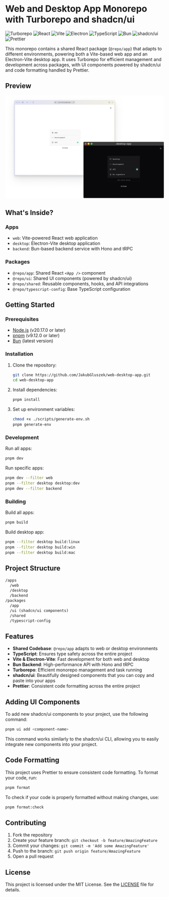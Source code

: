 # Web and Desktop App Monorepo with Turborepo and shadcn/ui

![Turborepo](https://img.shields.io/badge/Turborepo-Powered-blueviolet)
![React](https://img.shields.io/badge/React-18-blue)
![Vite](https://img.shields.io/badge/Vite-Latest-brightgreen)
![Electron](https://img.shields.io/badge/Electron-Latest-lightblue)
![TypeScript](https://img.shields.io/badge/TypeScript-5-blue)
![Bun](https://img.shields.io/badge/Bun-Latest-orange)
![shadcn/ui](https://img.shields.io/badge/shadcn%2Fui-Latest-purple)
![Prettier](https://img.shields.io/badge/Prettier-Formatted-ff69b4)

This monorepo contains a shared React package (`@repo/app`) that adapts to different environments, powering both a Vite-based web app and an Electron-Vite desktop app. It uses Turborepo for efficient management and development across packages, with UI components powered by shadcn/ui and code formatting handled by Prettier.

## Preview

![App Preview](.docs/preview.png)

## What's Inside?

### Apps

- `web`: Vite-powered React web application
- `desktop`: Electron-Vite desktop application
- `backend`: Bun-based backend service with Hono and tRPC

### Packages

- `@repo/app`: Shared React `<App />` component
- `@repo/ui`: Shared UI components (powered by shadcn/ui)
- `@repo/shared`: Reusable components, hooks, and API integrations
- `@repo/typescript-config`: Base TypeScript configuration

## Getting Started

### Prerequisites

- [Node.js](https://nodejs.org/) (v20.17.0 or later)
- [pnpm](https://pnpm.io/) (v9.12.0 or later)
- [Bun](https://bun.sh/) (latest version)

### Installation

1. Clone the repository:
   ```sh
   git clone https://github.com/JakubGluszek/web-desktop-app.git
   cd web-desktop-app
   ```
2. Install dependencies:
   ```sh
   pnpm install
   ```
3. Set up environment variables:
   ```sh
   chmod +x ./scripts/generate-env.sh
   pnpm generate-env
   ```

### Development

Run all apps:

```sh
pnpm dev
```

Run specific apps:

```sh
pnpm dev --filter web
pnpm --filter desktop desktop:dev
pnpm dev --filter backend
```

### Building

Build all apps:

```sh
pnpm build
```

Build desktop app:

```sh
pnpm --filter desktop build:linux
pnpm --filter desktop build:win
pnpm --filter desktop build:mac
```

## Project Structure

```
/apps
  /web
  /desktop
  /backend
/packages
  /app
  /ui (shadcn/ui components)
  /shared
  /typescript-config
```

## Features

- **Shared Codebase**: `@repo/app` adapts to web or desktop environments
- **TypeScript**: Ensures type safety across the entire project
- **Vite & Electron-Vite**: Fast development for both web and desktop
- **Bun Backend**: High-performance API with Hono and tRPC
- **Turborepo**: Efficient monorepo management and task running
- **shadcn/ui**: Beautifully designed components that you can copy and paste into your apps
- **Prettier**: Consistent code formatting across the entire project

## Adding UI Components

To add new shadcn/ui components to your project, use the following command:

```sh
pnpm ui add <component-name>
```

This command works similarly to the shadcn/ui CLI, allowing you to easily integrate new components into your project.

## Code Formatting

This project uses Prettier to ensure consistent code formatting. To format your code, run:

```sh
pnpm format
```

To check if your code is properly formatted without making changes, use:

```sh
pnpm format:check
```

## Contributing

1. Fork the repository
2. Create your feature branch: `git checkout -b feature/AmazingFeature`
3. Commit your changes: `git commit -m 'Add some AmazingFeature'`
4. Push to the branch: `git push origin feature/AmazingFeature`
5. Open a pull request

## License

This project is licensed under the MIT License. See the [LICENSE](LICENSE) file for details.

